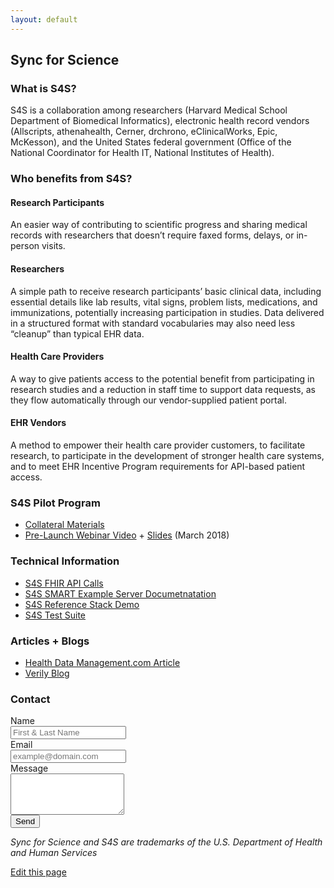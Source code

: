 ```yaml
---
layout: default
---
```


## Sync for Science

### What is S4S?

S4S is a collaboration among researchers (Harvard Medical School Department of
Biomedical Informatics), electronic health record vendors (Allscripts,
athenahealth, Cerner, drchrono, eClinicalWorks, Epic, McKesson), and the United States federal
government (Office of the National Coordinator for Health IT, National Institutes of Health).

### Who benefits from S4S?

#### Research Participants

An easier way of contributing to scientific progress and sharing medical
records with researchers that doesn’t require faxed forms, delays, or in-person
visits.

#### Researchers

A simple path to receive research participants’ basic clinical data, including
essential details like lab results, vital signs, problem lists, medications,
and immunizations, potentially increasing participation in studies. Data
delivered in a structured format with standard vocabularies may also need less
“cleanup” than typical EHR data.

#### Health Care Providers

A way to give patients access to the potential benefit from participating in
research studies and a reduction in staff time to support data requests, as
they flow automatically through our vendor-supplied patient portal.

#### EHR Vendors

A method to empower their health care provider customers, to facilitate
research, to participate in the development of stronger health care systems,
and to meet EHR Incentive Program requirements for API-based patient access.


### S4S Pilot Program
* [Collateral Materials](https://drive.google.com/open?id=19HfuC1oYGd6zh4vEBlJTx_3e26eUnZ_k)
* [Pre-Launch Webinar Video](https://drive.google.com/file/d/13U4ybmSL0hKMaREUgNWAIRvaDCMqnZlp/view) + [Slides](http://bit.ly/s4s-pilots-webinar-04) (March 2018)

### Technical Information

* [S4S FHIR API Calls](./api-calls)
* [S4S SMART Example Server Documetnatation](./proxy-api-calls)
* [S4S Reference Stack Demo](https://demo.syncfor.science/)
* [S4S Test Suite](https://tests.demo.syncfor.science/)

### Articles + Blogs

* [Health Data Management.com Article](https://www.healthdatamanagement.com/news/sync-for-science-helping-patients-share-ehrs-with-researchers)
* [Verily Blog](https://blog.verily.com/2018/03/sync-for-science-empowering-individuals.html)

### Contact

<form class="form-horizontal" role="form" method="post" action="https://formspree.io/contact@mg.syncfor.science">
    <div class="form-group">
        <label for="name" class="col-sm-2 control-label">Name</label>
        <div class="col-sm-10">
            <input type="text" class="form-control" id="name" name="name" placeholder="First & Last Name" value="">
        </div>
    </div>
    <div class="form-group">
        <label for="_replyto" class="col-sm-2 control-label">Email</label>
        <div class="col-sm-10">
            <input type="email" class="form-control" id="email" name="_replyto" placeholder="example@domain.com" value="">
        </div>
    </div>
    <div class="form-group">
        <label for="body" class="col-sm-2 control-label">Message</label>
        <div class="col-sm-10">
            <textarea class="contact form-control" rows="4" name="body"></textarea>
        </div>
    </div>
    <div class="form-group">
        <div class="col-sm-10 col-sm-offset-2">
            <input id="submit" name="submit" type="submit" value="Send" class="btn btn-primary">
        </div>
    </div>
    <input type="hidden" name="_next" value="http://syncfor.science/thanks" />
</form>

<em>Sync for Science and S4S are trademarks of the U.S. Department of Health and Human Services</em>


[Edit this page](https://github.com/sync-for-science/sync-for-science.github.io/edit/master/index.md)
